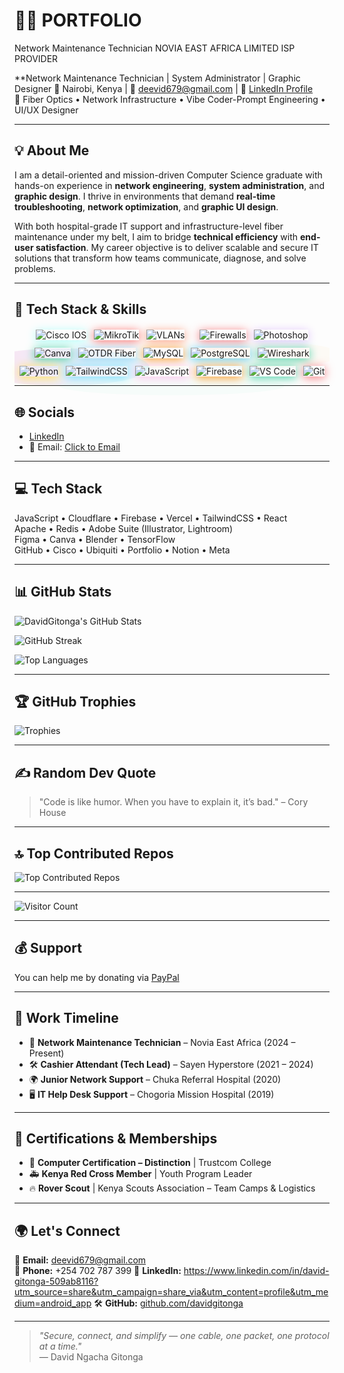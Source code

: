 # 👨‍💻 PORTFOLIO 
Network Maintenance Technician 
NOVIA EAST AFRICA LIMITED 
ISP PROVIDER 

**Network Maintenance Technician | System Administrator | Graphic Designer 
📍 Nairobi, Kenya | 📧 deevid679@gmail.com | 🔗 [LinkedIn Profile](#)  
📡 Fiber Optics • Network Infrastructure • Vibe Coder-Prompt Engineering • UI/UX Designer

---

## 💡 About Me

I am a detail-oriented and mission-driven Computer Science graduate with hands-on experience in **network engineering**, **system administration**, and **graphic design**. I thrive in environments that demand **real-time troubleshooting**, **network optimization**, and **graphic UI design**.

With both hospital-grade IT support and infrastructure-level fiber maintenance under my belt, I aim to bridge **technical efficiency** with **end-user satisfaction**. My career objective is to deliver scalable and secure IT solutions that transform how teams communicate, diagnose, and solve problems.

---

## 🔧 Tech Stack & Skills
  <div align="center" style="position: relative;">
  <!-- Colorful Patterns as background using SVG -->
  <svg height="110" width="100%" style="position:absolute; left:0; top:0; z-index:-1; opacity:0.1;">
    <defs>
      <linearGradient id="grad1" x1="0%" y1="0%" x2="100%" y2="0%">
        <stop offset="0%" style="stop-color:rgb(255,0,150);stop-opacity:1" />
        <stop offset="100%" style="stop-color:rgb(0,204,255);stop-opacity:1" />
      </linearGradient>
    </defs>
    <ellipse cx="15%" cy="60" rx="140" ry="30" fill="url(#grad1)" />
    <ellipse cx="80%" cy="40" rx="120" ry="20" fill="#ffce45" opacity="0.4"/>
    <ellipse cx="50%" cy="90" rx="180" ry="15" fill="#34e89e" opacity="0.3"/>
  </svg>

  <!-- Tech Stack as Floating Buttons -->
  <div style="display: flex; flex-wrap: wrap; justify-content: center; gap: 12px; margin-top: 20px;">
    <img src="https://img.shields.io/badge/Cisco-IOS-blue?style=for-the-badge&logo=cisco&logoColor=white" alt="Cisco IOS" style="box-shadow: 0px 2px 15px #b2fefa;"/>
    <img src="https://img.shields.io/badge/MikroTik-Networks-fuchsia?style=for-the-badge&logo=mikrotik&logoColor=white" alt="MikroTik" style="box-shadow: 0px 2px 15px #fd6e6a;"/>
    <img src="https://img.shields.io/badge/VLANs-Network-orange?style=for-the-badge" alt="VLANs" style="box-shadow: 0px 2px 15px #fda085;"/>
    <img src="https://img.shields.io/badge/DHCP-&-VPNs-purple?style=for-the-badge" alt="" style="box-shadow: 0px 2px 15px #a8edea;"/>
    <img src="https://img.shields.io/badge/Firewalls-Security-red?style=for-the-badge&logo=firefox&logoColor=white" alt="Firewalls" style="box-shadow: 0px 2px 15px #f7797d;"/>
    <img src="https://img.shields.io/badge/Photoshop-Adobe-blueviolet?style=for-the-badge&logo=adobe-photoshop&logoColor=white" alt="Photoshop" style="box-shadow: 0px 2px 15px #e0c3fc;"/>
    <img src="https://img.shields.io/badge/Canva-Design-skyblue?style=for-the-badge&logo=canva&logoColor=white" alt="Canva" style="box-shadow: 0px 2px 15px #43cea2;"/>
    <img src="https://img.shields.io/badge/OTDR-Fiber-green?style=for-the-badge" alt="OTDR Fiber" style="box-shadow: 0px 2px 15px #8fd3f4;"/>
    <img src="https://img.shields.io/badge/MySQL-DBMS-orange?style=for-the-badge&logo=mysql&logoColor=white" alt="MySQL" style="box-shadow: 0px 2px 15px #f7971e;"/>
    <img src="https://img.shields.io/badge/PostgreSQL-DB-blue?style=for-the-badge&logo=postgresql&logoColor=white" alt="PostgreSQL" style="box-shadow: 0px 2px 15px #56ccf2;"/>
    <img src="https://img.shields.io/badge/Wireshark-Analysis-blue?style=for-the-badge&logo=wireshark&logoColor=white" alt="Wireshark" style="box-shadow: 0px 2px 15px #43cea2;"/>
    <img src="https://img.shields.io/badge/Python-Programming-yellow?style=for-the-badge&logo=python&logoColor=white" alt="Python" style="box-shadow: 0px 2px 15px #ffe259;"/>
    <img src="https://img.shields.io/badge/TailwindCSS-Design-cyan?style=for-the-badge&logo=tailwindcss&logoColor=white" alt="TailwindCSS" style="box-shadow: 0px 2px 15px #76e2fe;"/>
    <img src="https://img.shields.io/badge/JavaScript-Programming-gold?style=for-the-badge&logo=javascript&logoColor=black" alt="JavaScript" style="box-shadow: 0px 2px 15px #fbc2eb;"/>
    <img src="https://img.shields.io/badge/Firebase-Backend-orange?style=for-the-badge&logo=firebase&logoColor=white" alt="Firebase" style="box-shadow: 0px 2px 15px #f7971e;"/>
    <img src="https://img.shields.io/badge/Visual%20Studio%20Code-Editor-blue?style=for-the-badge&logo=visualstudiocode&logoColor=white" alt="VS Code" style="box-shadow: 0px 2px 15px #43cea2;"/>
    <img src="https://img.shields.io/badge/Git-VersionControl-orange?style=for-the-badge&logo=git&logoColor=white" alt="Git" style="box-shadow: 0px 2px 15px #f7797d;"/>
  </div>
</div>

---

## 🌐 Socials

- [LinkedIn](https://linkedin.com/in/DavidGitonga)
- 📧 Email: [Click to Email](deevid679@gmail.com) <!-- Replace with your actual email if you want to share it -->

---

## 💻 Tech Stack

JavaScript • Cloudflare • Firebase • Vercel • TailwindCSS • React  
Apache • Redis • Adobe Suite (Illustrator, Lightroom)  
Figma • Canva • Blender • TensorFlow  
GitHub • Cisco • Ubiquiti • Portfolio • Notion • Meta

---

## 📊 GitHub Stats

![DavidGitonga's GitHub Stats](https://github-readme-stats.vercel.app/api?username=DavidGitonga&theme=dark&hide_border=false&include_all_commits=false&count_private=false)

![GitHub Streak](https://nirzak-streak-stats.vercel.app/?user=DavidGitonga&theme=dark&hide_border=false)

![Top Languages](https://github-readme-stats.vercel.app/api/top-langs/?username=DavidGitonga&theme=dark&hide_border=false&include_all_commits=false&count_private=false&layout=compact)

---

## 🏆 GitHub Trophies

![Trophies](https://github-profile-trophy.vercel.app/?username=DavidGitonga&theme=aura&no-frame=true&no-bg=false&margin-w=4)

---

## ✍️ Random Dev Quote

<!-- You can use a quote generator API or manually update this section -->
> "Code is like humor. When you have to explain it, it’s bad." – Cory House

---

## 🔝 Top Contributed Repos

![Top Contributed Repos](https://github-contributor-stats.vercel.app/api?username=DavidGitonga&limit=5&theme=dark&combine_all_yearly_contributions=true)

---

![Visitor Count](https://visitcount.itsvg.in/api?id=DavidGitonga&icon=3&color=8)

---

## 💰 Support

You can help me by donating via [PayPal](https://paypal.me/your-link) <!-- Replace with your actual PayPal link -->

---

## 🏅 Work Timeline

- 📡 **Network Maintenance Technician** – Novia East Africa (2024 – Present)  
- 🛠️ **Cashier Attendant (Tech Lead)** – Sayen Hyperstore (2021 – 2024)  
- 🌍 **Junior Network Support** – Chuka Referral Hospital (2020)  
- 🖥️ **IT Help Desk Support** – Chogoria Mission Hospital (2019)

---

## 🧠 Certifications & Memberships

- 📜 **Computer Certification – Distinction** | Trustcom College  
- 🚑 **Kenya Red Cross Member** | Youth Program Leader  
- 🔥 **Rover Scout** | Kenya Scouts Association – Team Camps & Logistics

---

## 🌍 Let's Connect

📧 **Email:** deevid679@gmail.com  
📱 **Phone:** +254 702 787 399
🔗 **LinkedIn:** https://www.linkedin.com/in/david-gitonga-509ab8116?utm_source=share&utm_campaign=share_via&utm_content=profile&utm_medium=android_app
🛠️ **GitHub:** [github.com/davidgitonga](https://github.com/davidgitonga)

---

> *"Secure, connect, and simplify — one cable, one packet, one protocol at a time."*  
> — David Ngacha Gitonga
